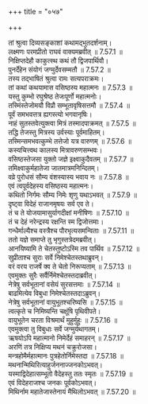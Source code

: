 +++
title = "०५७"

+++


  
तां श्रुत्वा दिव्यसङ्काशां कथामद्भुतदर्शनाम्।  
लक्ष्मणः परमप्रीतो राघवं वाक्यमब्रवीत् ॥ 7.57.1 ॥   
निक्षिप्तदेहौ काकुत्स्थ कथं तौ द्विजपार्थिवौ।  
पुनर्देहेन संयोगं जग्मुर्देवसम्मतौ ॥ 7.57.2 ॥   
तस्य तद्भाषितं श्रुत्वा रामः सत्यपराक्रमः।  
तां कथां कथयामास वसिष्ठस्य महात्मनः ॥ 7.57.3 ॥   
यस्तु कुम्भो रघुश्रेष्ठ तेजःपूर्णो महात्मनोः।  
तस्मिंस्तेजोमयौ विप्रौ सम्भूतावृषिसत्तमौ ॥ 7.57.4 ॥   
पूर्वं समभवत्तत्र ह्यगस्त्यो भगवानृषिः।  
नाहं सुतस्तवेत्युक्त्वा मित्रं तस्मादपाक्रमत् ॥ 7.57.5 ॥   
तद्धि तेजस्तु मित्रस्य उर्वस्याः पूर्वमाहितम्।  
तस्मिन्समभवत्कुम्भे तत्तेजो यत्र वारुणम् ॥ 7.57.6 ॥   
कस्यचित्त्वथ कालस्य मित्रावरुणसम्भवः।  
वसिष्ठस्तेजसा युक्तो जज्ञे इक्ष्वाकुदैवतम् ॥ 7.57.7 ॥   
तमिक्ष्वाकुर्महातेजा जातमात्रमनिन्दितम्।  
वव्रे पुरोधसं सौम्य वंशस्यास्य भवाय नः ॥ 7.57.8 ॥   
एवं त्वपूर्वदेहस्य वसिष्ठस्य महात्मनः।  
कथितो निर्गमः सौम्य निमेः शृणु यथाऽभवत् ॥ 7.57.9 ॥   
दृष्ट्वा विदेहं राजानमृषयः सर्व एव ते।  
तं च ते योजयामासुर्यागदीक्षां मनीषिणः ॥ 7.57.10 ॥   
तं च देहं नरेन्द्रस्य रक्षन्ति स्म द्विजोत्तमाः।  
गन्धैर्माल्यैश्च वस्त्रैश्च पौरभृत्यसमन्विताः ॥ 7.57.11 ॥   
ततो यज्ञे समाप्ते तु भृगुस्तत्रेदमब्रवीत्।  
आनयिष्यामि ते चेतस्तुष्टोऽस्मि तव पार्थिव ॥ 7.57.12 ॥   
सुप्रीताश्च सुराः सर्वे निमेश्चेतस्तथाब्रुवन्।  
वरं वरय राजर्षे क्व ते चेतो निरूप्यताम् ॥ 7.57.13 ॥   
एवमुक्तः सुरैः सर्वैर्निमेश्चेतस्तदाब्रवीत्।  
नेत्रेषु सर्वभूतानां वसेयं सुरसत्तमाः ॥ 7.57.14 ॥   
बाढमित्येव विबुधा निमेश्चेतस्तदाऽब्रुवन्।  
नेत्रेषु सर्वभूतानां वायुभूतश्चरिष्यसि ॥ 7.57.15 ॥   
त्वत्कृते च निमिष्यन्ति चक्षूंषि पृथिवीपते।  
वायुभूतेन चरता विश्रमार्थं मुहुर्मुहुः ॥ 7.57.16 ॥   
एवमुक्त्वा तु विबुधाः सर्वे जग्मुर्यथागतम्।  
ऋषयोऽपि महात्मानो निमेर्देहं समाहरन् ॥ 7.57.17 ॥   
अरणिं तत्र निक्षिप्य मथनं चक्रुरोजसा।  
मन्त्रहोमैर्महात्मानः पुत्रहेतोर्निमेस्तदा ॥ 7.57.18 ॥   
मथनान्मिथिरित्याहुर्जननाज्जनकोऽभवत्।  
यस्माद्विदेहात्सम्भूतो वैदेहस्तु ततः स्मृतः ॥ 7.57.19 ॥   
एवं विदेहराजश्च जनकः पूर्वकोऽभवत्।  
मिथिर्नाम महातेजास्तेनायं मैथिलोऽभवत् ॥ 7.57.20 ॥   
